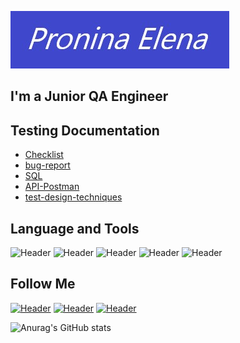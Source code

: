 [![Header](https://github.com/klukva85/klukva85/blob/main/assets/%D0%B7%D0%B0%D1%81%D1%82%D0%B0%D0%B2%D0%BA%D0%B0.jpg)](https://datacenter.tomsk.ru/)

## I'm a Junior QA Engineer

## Testing Documentation
- [Checklist](https://github.com/klukva85/Checklist.git)
- [bug-report](https://github.com/klukva85/bug-report.git)
- [SQL](https://github.com/klukva85/SQL.git)
- [API-Postman](https://github.com/klukva85/API-Postman.git)
- [test-design-techniques](https://github.com/klukva85/test-design-techniques.git)

## Language and Tools
![Header](https://img.shields.io/badge/VisualStudio-090909?style=for-the-badge&logo=VisualStudioCode&logoColor=136be1)
![Header](https://img.shields.io/badge/Postman-090909?style=for-the-badge&logo=postman&logoColor=f76935)
![Header](https://img.shields.io/badge/Github-090909?style=for-the-badge&logo=github&logoColor=8cc4d7)
![Header](https://img.shields.io/badge/PostgreSQL-090909?style=for-the-badge&logo=postgreSQLLl&logoColor=00618a)
![Header](https://img.shields.io/badge/DevTools-090909?style=for-the-badge&logo=googlechrome&logoColor=2674f2)

## Follow Me
[![Header](https://img.shields.io/badge/WhatsApp-090909?style=for-the-badge&logo=whatsApp&logoColor=f0000)](https://wa.me/+79138157722)
[![Header](https://img.shields.io/badge/Instagram-090909?style=for-the-badge&logo=instagram&logoColor=339a3)](https://www.instagram.com/pronina_elena85/)
[![Header](https://img.shields.io/badge/Telegram-090909?style=for-the-badge&logo=telegram&logoColor=31a5db)](https://t.me/Elena_Pronina85)

![Anurag's GitHub stats](https://github-readme-stats.vercel.app/api?username=klukva85&show_icons=true&theme=radical)